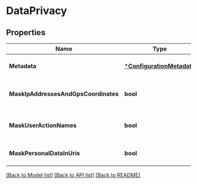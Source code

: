 # DataPrivacy

## Properties
Name | Type | Description | Notes
------------ | ------------- | ------------- | -------------
**Metadata** | [***ConfigurationMetadata**](ConfigurationMetadata.md) | Metadata useful for debugging. | [optional] [default to null]
**MaskIpAddressesAndGpsCoordinates** | **bool** | Mask IP addresses and GPS coordinates enabled/disabled. | [default to null]
**MaskUserActionNames** | **bool** | Mask user action names (Web applications only) enabled/disabled. | [default to null]
**MaskPersonalDataInUris** | **bool** | Mask personal data in URIs enabled/disabled. | [default to null]

[[Back to Model list]](../README.md#documentation-for-models) [[Back to API list]](../README.md#documentation-for-api-endpoints) [[Back to README]](../README.md)


